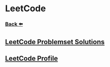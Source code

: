 # LeetCode

### [Back ⬅️](../README.md)

## [LeetCode Problemset Solutions](Problemset/README.md)

## [LeetCode Profile](https://leetcode.com/ahmedfathydev/)
